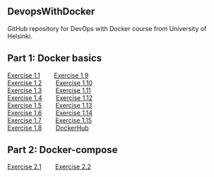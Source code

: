 ## DevopsWithDocker
GitHub repository for DevOps with  Docker course from University of Helsinki.

## Part 1: Docker basics
[Exercise 1.1](Part1/1.1) &nbsp;&nbsp;&nbsp;&nbsp;&nbsp;&nbsp;
[Exercise 1.9](Part1/1.2)<br>
[Exercise 1.2](Part1/1.3) &nbsp;&nbsp;&nbsp;&nbsp;&nbsp;&nbsp;
[Exercise 1.10](Part1/1.4)<br>
[Exercise 1.3](Part1/1.5) &nbsp;&nbsp;&nbsp;&nbsp;&nbsp;&nbsp;
[Exercise 1.11](Part1/1.6)<br>
[Exercise 1.4](Part1/1.7) &nbsp;&nbsp;&nbsp;&nbsp;&nbsp;&nbsp;
[Exercise 1.12](Part1/1.8)<br>
[Exercise 1.5](Part1/1.9) &nbsp;&nbsp;&nbsp;&nbsp;&nbsp;&nbsp;
[Exercise 1.13](Part1/1.10)<br>
[Exercise 1.6](Part1/1.11) &nbsp;&nbsp;&nbsp;&nbsp;&nbsp;&nbsp;
[Exercise 1.14](Part1/1.12)<br>
[Exercise 1.7](Part1/1.13) &nbsp;&nbsp;&nbsp;&nbsp;&nbsp;&nbsp;
[Exercise 1.15](Part1/1.14)<br>
[Exercise 1.8](Part1/1.15) &nbsp;&nbsp;&nbsp;&nbsp;&nbsp;&nbsp;
[DockerHub](https://hub.docker.com/repository/docker/paulbekk/webmonitor)

## Part 2: Docker-compose
[Exercise 2.1](Part2/2.1) &nbsp;&nbsp;&nbsp;&nbsp;&nbsp;&nbsp;
[Exercise 2.2](Part2/2.2) &nbsp;&nbsp;&nbsp;&nbsp;&nbsp;&nbsp;
